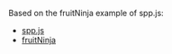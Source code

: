 Based on the fruitNinja example of spp.js:
* [spp.js](https://github.com/flashhawk/spp.js)
* [fruitNinja](http://flashhawk.github.com/spp.js/examples/fruitNinja/)
